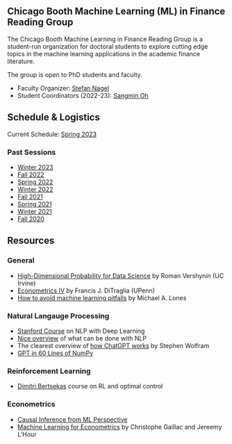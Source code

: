 ## Chicago Booth Machine Learning (ML) in Finance Reading Group

The Chicago Booth Machine Learning in Finance Reading Group is a student-run organization for doctoral students to explore cutting edge topics in the machine learning applications in the academic finance literature.

The group is open to PhD students and faculty.
- Faculty Organizer: [Stefan Nagel](https://voices.uchicago.edu/stefannagel/)
- Student Coordinators (2022-23): [Sangmin Oh](https://sangmino.github.io/)

## Schedule & Logistics
Current Schedule: [Spring 2023](2023S.md)

### Past Sessions
- [Winter 2023](2023W.md)
- [Fall 2022](2022F.md)
- [Spring 2022](2022S.md)
- [Winter 2022](2022W.md)
- [Fall 2021](2021F.md)
- [Spring 2021](2021S.md)
- [Winter 2021](2020W.md)
- [Fall 2020](2020F.md)

## Resources

### General
- [High-Dimensional Probability for Data Science](https://www.math.uci.edu/~rvershyn/teaching/hdp/hdp.html) by Roman Vershynin (UC Irvine)
- [Econometrics IV](https://ditraglia.com/econ722/) by Francis J. DiTraglia (UPenn)
- [How to avoid machine learning pitfalls](https://arxiv.org/pdf/2108.02497.pdf) by Michael A. Lones

### Natural Langauge Processing
- [Stanford Course](https://web.stanford.edu/class/cs224n/index.html#schedule) on NLP with Deep Learning
- [Nice overview](https://xcorr.net/2022/05/30/large-language-models-will-change-science) of what can be done with NLP
- The clearest overview of [how ChatGPT works](https://writings.stephenwolfram.com/2023/02/what-is-chatgpt-doing-and-why-does-it-work/) by Stephen Wolfram
- [GPT in 60 Lines of NumPy](https://jaykmody.com/blog/gpt-from-scratch/)

### Reinforcement Learning
- [Dimitri Bertsekas](http://web.mit.edu/dimitrib/www/RLbook.html) course on RL and optimal control

### Econometrics
- [Causal Inference from ML Perspective](https://www.bradyneal.com/Introduction_to_Causal_Inference-Dec17_2020-Neal.pdf)
- [Machine Learning for Econometrics](https://drive.google.com/file/d/1L_iervUBKj3RsXHLEGOtAFlyHEHpmyT4/view) by Christophe Gaillac and Jereemy L’Hour
